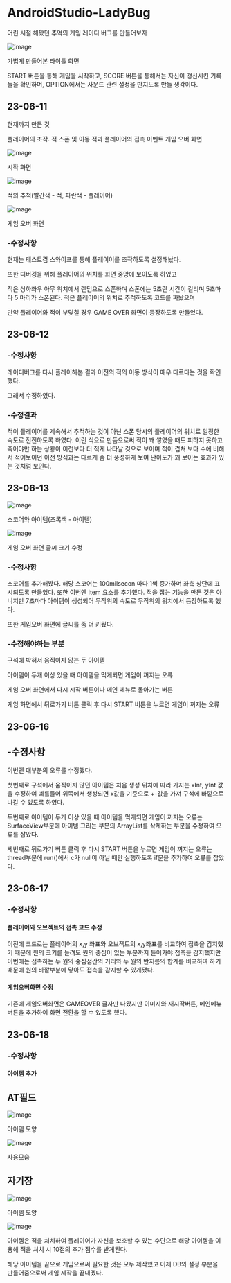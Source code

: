 # AndroidStudio-LadyBug
어린 시절 해봤던 추억의 게임 레이디 버그를 만들어보자

![image](https://github.com/bernadette1008/AndroidStudio-LadyBugGame/assets/103907857/8b5a30f3-0a49-4e5d-97d4-7e8ad986dbe9)

가볍게 만들어본 타이틀 화면

START 버튼을 통해 게임을 시작하고, SCORE 버튼을 통해서는 자신이 갱신시킨 기록들을 확인하며, OPTION에서는 사운드 관련 설정을 만지도록 만들 생각이다.

## 23-06-11
현재까지 만든 것

플레이어의 조작.
적 스폰 및 이동
적과 플레이어의 접촉 이벤트
게임 오버 화면

![image](https://github.com/bernadette1008/AndroidStudio-LadyBugGame/assets/103907857/43b29024-bf99-4f3b-af33-09d5132bdb44)

시작 화면

![image](https://github.com/bernadette1008/AndroidStudio-LadyBugGame/assets/103907857/0149fa90-b129-4898-b379-9e4af2b2dda4)

적의 추척(빨간색 - 적, 파란색 - 플레이어)

![image](https://github.com/bernadette1008/AndroidStudio-LadyBugGame/assets/103907857/7e649d49-6b24-4923-b710-f5d9017f8463)

게임 오버 화면

### -수정사항

현재는 테스트겸 스와이프를 통해 플레이어를 조작하도록 설정해놨다.

또한 디버깅을 위해 플레이어의 위치를 화면 중앙에 보이도록 하였고

적은 상하좌우 아무 위치에서 랜덤으로 스폰하며
스폰에는 5초란 시간이 걸리며 5초마다 5 마리가 스폰된다.
적은 플레이어의 위치로 추적하도록 코드를 짜놨으며

만약 플레이어와 적이 부딪칠 경우 GAME OVER 화면이 등장하도록 만들었다.

## 23-06-12
### -수정사항

레이디버그를 다시 플레이해본 결과 이전의 적의 이동 방식이 매우 다르다는 것을 확인했다.

그래서 수정하였다.

### -수정결과

적이 플레이어를 계속해서 추적하는 것이 아닌 스폰 당시의 플레이어의 위치로 일정한 속도로 전진하도록 하였다.
이런 식으로 만듬으로써 적이 꽤 쌓였을 때도 피하지 못하고 죽어야만 하는 상황이 이전보다 더 적게 나타날 것으로 보이며
적이 겹쳐 보다 수에 비해서 적어보이던 이전 방식과는 다르게 좀 더 풍성하게 보여 난이도가 꽤 보이는 효과가 있는 것처럼 보인다.

## 23-06-13

![image](https://github.com/bernadette1008/AndroidStudio-LadyBugGame/assets/103907857/c0acd233-dd29-4bcd-be7f-aebb4bbe9677)

스코어와 아이템(초록색 - 아이템)

![image](https://github.com/bernadette1008/AndroidStudio-LadyBugGame/assets/103907857/aeb6c8cd-c747-453b-8fbf-c7c5f7374fbb)

게임 오버 화면 글씨 크기 수정

### -수정사항

스코어를 추가해봤다. 해당 스코어는 100milsecon 마다 1씩 증가하며 좌측 상단에 표시되도록 만들었다.
또한 이번엔 Item 요소를 추가했다. 적을 잡는 기능을 만든 것은 아니지만 7초마다 아이템이 생성되어 무작위의 속도로 무작위의 위치에서 등장하도록 했다.

또한 게임오버 화면에 글씨를 좀 더 키웠다.

### -수정해야하는 부분

구석에 박혀서 움직이지 않는 두 아이템

아이템이 두개 이상 있을 때 아이템을 먹게되면 게임이 꺼지는 오류

게임 오버 화면에서 다시 시작 버튼이나 메인 메뉴로 돌아가는 버튼

게임 화면에서 뒤로가기 버튼 클릭 후 다시 START 버튼을 누르면 게임이 꺼지는 오류

## 23-06-16

## -수정사항

이번엔 대부분의 오류를 수정했다.

첫번째로 구석에서 움직이지 않던 아이템은 처음 생성 위치에 따라 가지는 xInt, yInt 값을 수정하여 예를들어 위쪽에서 생성되면 x값을 기준으로 +-값을 가져 구석에 바깥으로 나갈 수 있도록 하였다.

두번째로 아이템이 두개 이상 있을 때 아이템을 먹게되면 게임이 꺼지는 오류는 SurfaceView부분에 아이템 그리는 부분의 ArrayList를 삭제하는 부분을 수정하여 오류를 잡았다.

세번째로 뒤로가기 버튼 클릭 후 다시 START 버튼을 누르면 게임이 꺼지는 오류는 thread부분에 run()에서 c가 null이 아닐 때만 실행하도록 if문을 추가하여 오류를 잡았다.

## 23-06-17

### -수정사항

#### 플레이어와 오브젝트의 접촉 코드 수정
이전에 코드로는 플레이어의 x,y 좌표와 오브젝트의 x,y좌표를 비교하여 접촉을 감지했기 때문에 원의 크기를 늘려도 원의 중심이 있는 부분까지 들어가야 접촉을 감지했지만 이번에는 접촉하는 두 원의 중심점간의 거리와 두 원의 반지름의 합계를 비교하여 하기 때문에 원의 바깥부분에 닿아도 접촉을 감지할 수 있게됐다.

#### 게임오버화면 수정
기존에 게임오버화면은 GAMEOVER 글자만 나왔지만 이미지와 재시작버튼, 메인메뉴 버튼을 추가하여 화면 전환을 할 수 있도록 했다.

## 23-06-18

### -수정사항

#### 아이템 추가
## AT필드

![image](https://github.com/bernadette1008/AndroidStudio-LadyBugGame/assets/103907857/08bddca4-1252-485e-b723-4c92f9b48f0b)

아이템 모양

![image](https://github.com/bernadette1008/AndroidStudio-LadyBugGame/assets/103907857/fb2efcef-63a8-4d1e-a994-78b3eb7d5104)

사용모습

## 자기장

![image](https://github.com/bernadette1008/AndroidStudio-LadyBugGame/assets/103907857/d3281a6a-82f0-4289-b20e-4b80ed65755b)

아이템 모양

![image](https://github.com/bernadette1008/AndroidStudio-LadyBugGame/assets/103907857/22417f51-8897-4248-8af7-9ac7ce7343ae)

아이템은 적을 처치하여 플레이어가 자신을 보호할 수 있는 수단으로 해당 아이템을 이용해 적을 처치 시 10점의 추가 점수를 받게된다.

해당 아이템을 끝으로 게임으로써 필요한 것은 모두 제작했고 이제 DB와 설정 부분을 만들어줌으로써 게임 제작을 끝내겠다.
